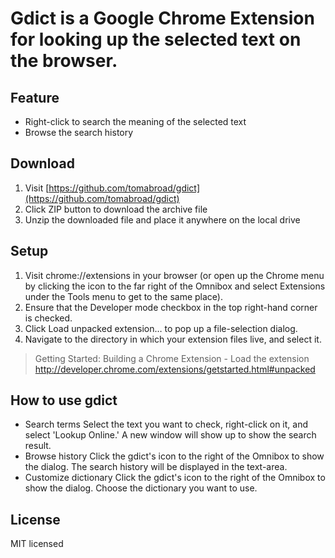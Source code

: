 # Gdict is a Google Chrome Extension for looking up the selected text on the browser.

## Feature
* Right-click to search the meaning of the selected text
* Browse the search history

## Download
1. Visit [https://github.com/tomabroad/gdict](https://github.com/tomabroad/gdict)
2. Click ZIP button to download the archive file
3. Unzip the downloaded file and place it anywhere on the local drive

## Setup
1. Visit chrome://extensions in your browser (or open up the Chrome menu by clicking the icon to the far right of the Omnibox and select Extensions under the Tools menu to get to the same place).
2. Ensure that the Developer mode checkbox in the top right-hand corner is checked.
3. Click Load unpacked extension… to pop up a file-selection dialog.
4. Navigate to the directory in which your extension files live, and select it.

> Getting Started: Building a Chrome Extension - Load the extension
http://developer.chrome.com/extensions/getstarted.html#unpacked

## How to use gdict
* Search terms
Select the text you want to check, right-click on it, and select 'Lookup Online.' A new window will show up to show the search result.
* Browse history
Click the gdict's icon to the right of the Omnibox to show the dialog. The search history will be displayed in the text-area.
* Customize dictionary
Click the gdict's icon to the right of the Omnibox to show the dialog. Choose the dictionary you want to use.

## License
MIT licensed
